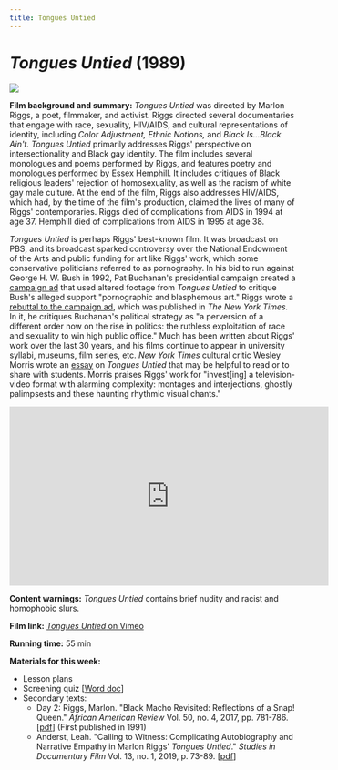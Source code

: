 ```yaml
---
title: Tongues Untied
---
```

# *Tongues Untied* (1989)

<a href="https://images.static-bluray.com/movies/covers/256207_front.jpg?t=1573671560">
<img src="https://images.static-bluray.com/movies/covers/256207_front.jpg?t=1573671560" class="poster">
</a>

**Film background and summary:** *Tongues Untied* was directed by Marlon Riggs, a poet, filmmaker, and activist. Riggs directed several documentaries that engage with race, sexuality, HIV/AIDS, and cultural representations of identity, including *Color Adjustment,* *Ethnic Notions,* and *Black Is...Black Ain't.* *Tongues Untied* primarily addresses Riggs' perspective on intersectionality and Black gay identity. The film includes several monologues and poems performed by Riggs, and features poetry and monologues performed by Essex Hemphill. It includes critiques of Black religious leaders' rejection of homosexuality, as well as the racism of white gay male culture. At the end of the film, Riggs also addresses HIV/AIDS, which had, by the time of the film's production, claimed the lives of many of Riggs' contemporaries. Riggs died of complications from AIDS in 1994 at age 37. Hemphill died of complications from AIDS in 1995 at age 38.

*Tongues Untied* is perhaps Riggs' best-known film. It was broadcast on PBS, and its broadcast sparked controversy over the National Endowment of the Arts and public funding for art like Riggs' work, which some conservative politicians referred to as pornography. In his bid to run against George H. W. Bush in 1992, Pat Buchanan's presidential campaign created a [campaign ad](https://www.c-span.org/video/?c4679699/user-clip-pat-buchanan-ad-featuring-tongues-untied) that used altered footage from *Tongues Untied* to critique Bush's alleged support "pornographic and blasphemous art." Riggs wrote a [rebuttal to the campaign ad](https://www.nytimes.com/1992/03/06/opinion/meet-the-new-willie-horton.html), which was published in *The New York Times.* In it, he critiques Buchanan's political strategy as "a perversion of a different order now on the rise in politics: the ruthless exploitation of race and sexuality to win high public office." Much has been written about Riggs' work over the last 30 years, and his films continue to appear in university syllabi, museums, film series, etc. *New York Times* cultural critic Wesley Morris wrote an [essay](https://www.nytimes.com/2019/02/06/arts/blackness-gayness-representation-marlon-riggs-unpacks-it-all-in-his-films.html) on *Tongues Untied* that may be helpful to read or to share with students. Morris praises Riggs' work for "invest[ing] a television-video format with alarming complexity: montages and interjections, ghostly palimpsests and these haunting rhythmic visual chants."

<div class="video-container">
<iframe width="560" height="315" src="https://www.youtube.com/embed/S2T0UdNaWlo" frameborder="0" allow="accelerometer; autoplay; clipboard-write; encrypted-media; gyroscope; picture-in-picture" allowfullscreen></iframe>
</div>

**Content warnings:** *Tongues Untied* contains brief nudity and racist and homophobic slurs.

**Film link:** [*Tongues Untied* on Vimeo](https://vimeo.com/ondemand/tonguesuntied)

**Running time:** 55 min

**Materials for this week:**
* Lesson plans
* Screening quiz [<a href="/modules/unit 3: documentary/Tongues Untied Quiz.docx" download>Word doc</a>]
* Secondary texts:
    * Day 2: Riggs, Marlon. "Black Macho Revisited: Reflections of a Snap! Queen." *African American Review* Vol. 50, no. 4, 2017, pp. 781-786. [<a href="/modules/unit 3: documentary/Black Macho Revisited.pdf" download>pdf</a>] (First published in 1991)
    * Anderst, Leah. "Calling to Witness: Complicating Autobiography and Narrative Empathy in Marlon Riggs' *Tongues Untied*." *Studies in Documentary Film* Vol. 13, no. 1, 2019, p. 73-89. [<a href="/modules/unit 3: documentary/Calling to Witness.pdf" download>pdf</a>]
